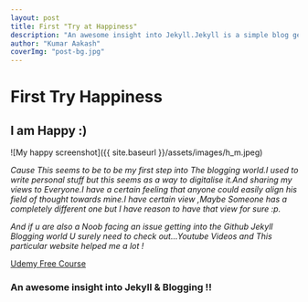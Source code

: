 ```yaml
---
layout: post 
title: First "Try at Happiness"
description: "An awesome insight into Jekyll.Jekyll is a simple blog generator. The community is growing and the number of plugins is also growing."
author: "Kumar Aakash"
coverImg: "post-bg.jpg"
---
```


# First Try Happiness

## I am Happy :)

![My happy screenshot]({{ site.baseurl }}/assets/images/h_m.jpeg)

*Cause This seems to be to be my first step into The blogging world.I used to write personal stuff but this seems as a way to digitalise it.And sharing my views to Everyone.I have a certain feeling that anyone could easily align his field of thought towards mine.I have certain view ,Maybe Someone has a completely different one but I have reason to have that view for sure :p.*  

*And if u are also a *Noob* facing an issue getting into the Github Jekyll Blogging world U surely need to check out...Youtube Videos and This particular website helped me a lot !*

[Udemy Free Course](https://www.udemy.com/create-free-jekyll-blog-on-github-pages-like-a-ninja/#/lecture/2066190)


### An awesome insight into Jekyll & Blogging  !!